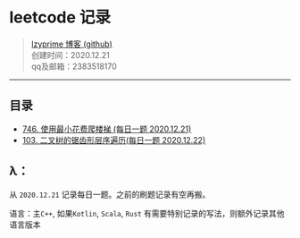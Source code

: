 # leetcode 记录

> [lzyprime 博客 (github)](https://lzyprime.github.io)   
> 创建时间：2020.12.21  
> qq及邮箱：2383518170  

---

## 目录

- [746. 使用最小花费爬楼梯 (每日一题 2020.12.21)](746_使用最小花费爬楼梯_20201221.md)
- [103. 二叉树的锯齿形层序遍历(每日一题 2020.12.22)](103_二叉树的锯齿形层序遍历_20201222.md)

## λ：

从 `2020.12.21` 记录每日一题。之前的刷题记录有空再搬。

语言：主`C++`, 如果`Kotlin`, `Scala`, `Rust` 有需要特别记录的写法，则额外记录其他语言版本